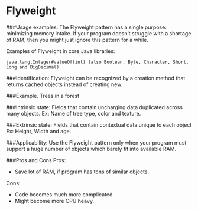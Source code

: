 # Flyweight

###Usage examples: 
The Flyweight pattern has a single purpose: minimizing memory intake. 
If your program doesn’t struggle with a shortage of RAM, then you might just ignore this pattern for a while.

Examples of Flyweight in core Java libraries:

    java.lang.Integer#valueOf(int) (also Boolean, Byte, Character, Short, Long and BigDecimal)

###Identification: 
Flyweight can be recognized by a creation method that returns cached objects instead of creating new.

###Example. 
Trees in a forest

###Intrinsic state:
Fields that contain uncharging data duplicated across many objects. 
Ex: Name of tree type, color and texture.

###Extrinsic state:
Fields that contain contextual data unique to each object
Ex: Height, Width and age.

###Applicability:
 Use the Flyweight pattern only when your program must support a huge number of objects 
 which barely fit into available RAM.
 

###Pros and Cons
Pros:
- Save lot of RAM, if program has tons of similar objects.

Cons:
- Code becomes much more complicated.
- Might become more CPU heavy.